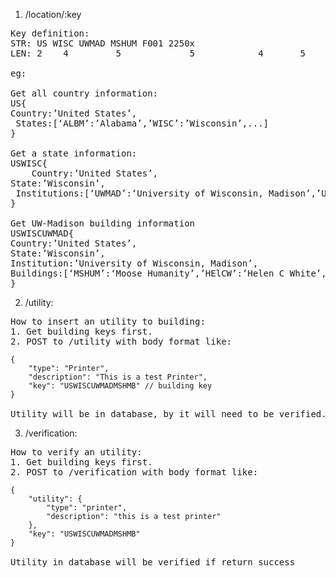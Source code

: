1. /location/:key
<pre>
Key definition:
STR: US WISC UWMAD MSHUM F001 2250x
LEN: 2    4         5             5            4       5

eg:

Get all country information:
US{
Country:’United States’,
 States:[‘ALBM’:’Alabama’,’WISC’:’Wisconsin’,...]
}

Get a state information:
USWISC{
	Country:’United States’,
State:’Wisconsin’,
 Institutions:[‘UWMAD’:‘University of Wisconsin, Madison’,’UWMIL’:’University of Wisconsin, Milwaukee’,...]
}

Get UW-Madison building information
USWISCUWMAD{
Country:’United States’,
State:’Wisconsin’,
Institution:’University of Wisconsin, Madison’, 
Buildings:[‘MSHUM’:‘Moose Humanity’,’HElCW’:’Helen C White’,...]
}
</pre>

2. /utility:
<pre>
How to insert an utility to building:
1. Get building keys first.
2. POST to /utility with body format like:
<code>
{
    "type": "Printer",
    "description": "This is a test Printer",
    "key": "USWISCUWMADMSHMB" // building key
}
</code>
Utility will be in database, by it will need to be verified.
</pre>

3. /verification:
<pre>
How to verify an utility:
1. Get building keys first.
2. POST to /verification with body format like:
<code>
{
    "utility": {
        "type": "printer",
        "description": "this is a test printer"
    },
    "key": "USWISCUWMADMSHMB"
}
</code>
Utility in database will be verified if return success
</pre>

